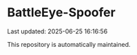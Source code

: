 # BattleEye-Spoofer

Last updated: 2025-06-25 16:16:56

This repository is automatically maintained.
